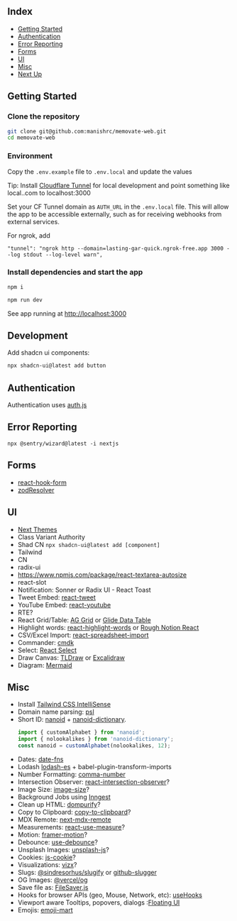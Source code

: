 ## Index

- [Getting Started](#getting-started)
- [Authentication](#authentication)
- [Error Reporting](#error-reporting)
- [Forms](#forms)
- [UI](#ui)
- [Misc](#misc)
- [Next Up](#next-up)

<a href="#getting-started"></a>

## Getting Started

### Clone the repository

```bash
git clone git@github.com:manishrc/memovate-web.git
cd memovate-web
```

### Environment

Copy the `.env.example` file to `.env.local` and update the values

Tip: Install [Cloudflare Tunnel](https://one.dash.cloudflare.com/networks/tunnels) for local development and point something like local.<your-domain>.com to localhost:3000

Set your CF Tunnel domain as `AUTH_URL` in the `.env.local` file. This will allow the app to be accessible externally, such as for receiving webhooks from external services.

For ngrok, add

```
"tunnel": "ngrok http --domain=lasting-gar-quick.ngrok-free.app 3000 --log stdout --log-level warn",
```

### Install dependencies and start the app

```bash
npm i
```

```bash
npm run dev
```

See app running at [http://localhost:3000](http://localhost:3000)

## Development

Add shadcn ui components:

```bash
npx shadcn-ui@latest add button
```

<a href="#authentication"></a>

## Authentication

Authentication uses [auth.js](https://authjs.dev/)

<a href="#error-reporting"></a>

## Error Reporting

```
npx @sentry/wizard@latest -i nextjs
```

<a href="#forms"></a>

## Forms

- [react-hook-form](https://www.npmjs.com/package/react-hook-form)
- [zodResolver](https://www.npmjs.com/package/@hookform/resolvers)

<a href="#ui"></a>

## UI

- [Next Themes](https://github.com/pacocoursey/next-themes)
- Class Variant Authority
- Shad CN `npx shadcn-ui@latest add [component]`
- Tailwind
- CN
- radix-ui
- https://www.npmjs.com/package/react-textarea-autosize
- react-slot
- Notification: Sonner or Radix UI - React Toast
- Tweet Embed: [react-tweet](https://react-tweet.vercel.app/)
- YouTube Embed: [react-youtube](https://www.npmjs.com/package/react-youtube)
- RTE?
- React Grid/Table: [AG Grid](https://ag-grid.com/react-data-grid/getting-started/) or [Glide Data Table](https://grid.glideapps.com/)
- Highlight words: [react-highlight-words](https://www.npmjs.com/package/react-highlight-words) or [Rough Notion React](https://github.com/linkstrifer/react-rough-notation)
- CSV/Excel Import: [react-spreadsheet-import](https://github.com/UgnisSoftware/react-spreadsheet-import)
- Commander: [cmdk](https://www.npmjs.com/package/cmdk)
- Select: [React Select](https://react-select.com/)
- Draw Canvas: [TLDraw](https://tldraw.dev/) or [Excalidraw](https://excalidraw.com/)
- Diagram: [Mermaid](https://mermaid.js.org/)

<a href="#misc"></a>

## Misc

- Install [Tailwind CSS IntelliSense](https://marketplace.visualstudio.com/items?itemName=bradlc.vscode-tailwindcss)
- Domain name parsing: [psl](https://www.npmjs.com/package/psl)
- Short ID: [nanoid](https://www.npmjs.com/package/nanoid) + [nanoid-dictionary](https://www.npmjs.com/package/nanoid-dictionary).
  ```javascript
  import { customAlphabet } from 'nanoid';
  import { nolookalikes } from 'nanoid-dictionary';
  const nanoid = customAlphabet(nolookalikes, 12);
  ```
- Dates: [date-fns](https://github.com/date-fns/date-fns)
- Lodash [lodash-es](https://www.npmjs.com/package/lodash-es) + babel-plugin-transform-imports
- Number Formatting: [comma-number](https://www.npmjs.com/package/comma-number)
- Intersection Observer: [react-intersection-observer](https://www.npmjs.com/search?q=react-intersection-observer)?
- Image Size: [image-size](https://www.npmjs.com/package/image-size)?
- Background Jobs using [Inngest](https://inngest.com)
- Clean up HTML: [dompurify](https://www.npmjs.com/package/dompurify)?
- Copy to Clipboard: [copy-to-clipboard](https://www.npmjs.com/package/copy-to-clipboard)?
- MDX Remote: [next-mdx-remote](https://github.com/hashicorp/next-mdx-remote)
- Measurements: [react-use-measure](https://www.npmjs.com/package/react-use-measure)?
- Motion: [framer-motion](https://www.npmjs.com/package/framer-motion)?
- Debounce: [use-debounce](https://www.npmjs.com/package/use-debounce)?
- Unsplash Images: [unsplash-js](https://www.npmjs.com/package/unsplash-js)?
- Cookies: [js-cookie](https://www.npmjs.com/package/js-cookie)?
- Visualizations: [vizx](https://airbnb.io/visx/)?
- Slugs: [@sindresorhus/slugify](https://www.npmjs.com/package/@sindresorhus/slugify) or [github-slugger](https://github.com/Flet/github-slugger)
- OG Images: [@vercel/og](https://vercel.com/docs/functions/og-image-generation)
- Save file as: [FileSaver.js](https://github.com/eligrey/FileSaver.js)
- Hooks for browser APIs (geo, Mouse, Network, etc): [useHooks](https://github.com/uidotdev/usehooks)
- Viewport aware Tooltips, popovers, dialogs :[Floating UI](https://floating-ui.com/)
- Emojis: [emoji-mart](https://github.com/missive/emoji-mart)
